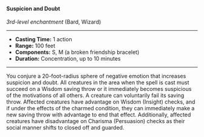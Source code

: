 #### Suspicion and Doubt
*3rd-level enchantment* (Bard, Wizard)
___
- **Casting Time:** 1 action
- **Range:** 100 feet
- **Components:** S, M (a broken friendship bracelet)
- **Duration:** Concentration, up to 10 minutes
---
You conjure a 20-foot-radius sphere of negative emotion that increases suspicion and doubt. All creatures in the area when the spell is cast must succeed on a Wisdom saving throw or it immediately becomes suspicious of the motivations of all others. A creature can voluntarily fail its saving throw. Affected creatures have advantage on Wisdom (Insight) checks, and if under the effects of the charmed condition, they can immediately make a new saving throw with advantage to end that effect. Additionally, affected creatures have disadvantage on Charisma (Persuasion) checks as their social manner shifts to closed off and guarded.

